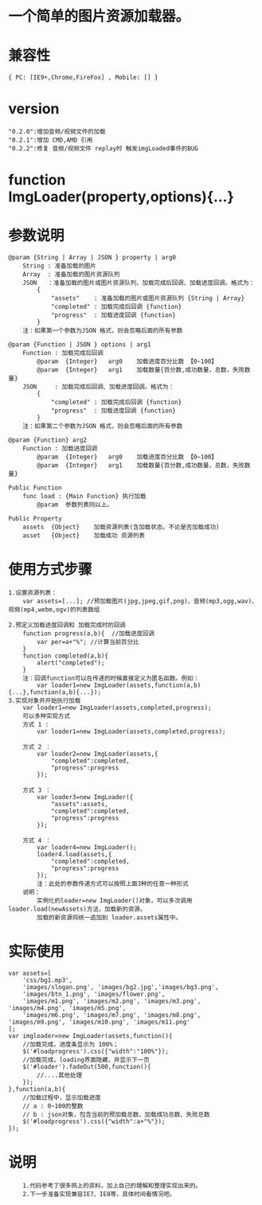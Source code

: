 # 一个简单的图片资源加载器。

# 兼容性
	{ PC: [IE9+,Chrome,FireFox] , Mobile: [] }

# version
	"0.2.0":增加音频/视频文件的加载
	"0.2.1":增加 CMD,AMD 引用
	"0.2.2":修复 音频/视频文件 replay时 触发imgLoaded事件的BUG

# function ImgLoader(property,options){...}

# 参数说明
	@param {String | Array | JSON } property | arg0 
		String : 准备加载的图片
		Array  : 准备加载的图片资源队列
		JSON   ：准备加载的图片或图片资源队列、加载完成后回调、加载进度回调。格式为：
			{
				"assets"	: 准备加载的图片或图片资源队列 {String | Array}
				"completed"	: 加载完成后回调 {function}
				"progress"	: 加载进度回调 {function}
			}
		注：如果第一个参数为JSON 格式，则会忽略后面的所有参数
	
	@param {Function | JSON } options | arg1
		Function : 加载完成后回调
			@param	{Integer}	arg0	加载进度百分比数 【0~100】
			@param	{Integer}	arg1	加载数量{百分数,成功数量，总数，失败数量}
		JSON 	 : 加载完成后回调、加载进度回调。格式为：
			{
				"completed"	: 加载完成后回调 {function}
				"progress"	: 加载进度回调 {function}
			}
		注：如果第二个参数为JSON 格式，则会忽略后面的所有参数
	
	@param {Function} arg2
		Function : 加载进度回调
			@param	{Integer}	arg0	加载进度百分比数 【0~100】
			@param	{Integer}	arg1	加载数量{百分数,成功数量，总数，失败数量}
	
	Public Function
		func load : {Main Function}	执行加载
			@param	参数列表同以上。
	
	Public Property
		assets	{Object}	加载资源列表(含加载状态。不论是否加载成功)
		asset 	{Object}	加载成功 资源列表

# 使用方式步骤
	1.设置资源列表：
		var assets=[...]; //预加载图片(jpg,jpeg,gif,png)、音频(mp3,ogg,wav)、视频(mp4,webm,ogv)的列表数组
	
	2.预定义加载进度回调和 加载完成时的回调
		function progress(a,b){  //加载进度回调
			var per=a+"%"; //计算当前百分比
		}
		function completed(a,b){
			alert("completed");
		}
		注：回调function可以在传递的时候直接定义为匿名函数。例如：
			var loader1=new ImgLoader(assets,function(a,b){...},function(a,b){...});
	3.实现对象并开始执行加载
		var loader1=new ImgLoader(assets,completed,progress);
		可以多种实现方式
		方式 1 :
			var loader1=new ImgLoader(assets,completed,progress);
		
		方式 2 ：
			var loader2=new ImgLoader(assets,{
				"completed":completed,
				"progress":progress
			});
		
		方式 3 ：
			var loader3=new ImgLoader({
				"assets":assets,
				"completed":completed,
				"progress":progress
			});
		
		方式 4 ：
			var loader4=new ImgLoader();
			loader4.load(assets,{
				"completed":completed,
				"progress":progress
			});
			注：此处的参数传递方式可以按照上面3种的任意一种形式
		说明：
			实例化的loader=new ImgLoader()对象，可以多次调用 loader.load(newAssets)方法，加载新的资源。
			加载的新资源将统一追加到 loader.assets属性中。

# 实际使用
	var assets=[
		'css/bg1.mp3',
		'images/slogan.png', 'images/bg2.jpg','images/bg3.png',
		'images/btn_1.png', 'images/flower.png', 
		'images/m1.png', 'images/m2.png', 'images/m3.png', 'images/m4.png', 'images/m5.png', 
		'images/m6.png', 'images/m7.png', 'images/m8.png', 'images/m9.png', 'images/m10.png', 'images/m11.png'
	];
	var imgloader=new ImgLoader(assets,function(){
		//加载完成，进度条显示为 100%；
		$('#loadprogress').css({"width":"100%"});
		//加载完成，loading界面隐藏，并显示下一页
		$('#loader').fadeOut(500,function(){
			//....其他处理
		});
	},function(a,b){
		//加载过程中，显示加载进度
		// a : 0~100的整数
		// b : json对象，包含当前的预加载总数、加载成功总数、失败总数
		$('#loadprogress').css({"width":a+"%"});
	});
# 说明
        1.代码参考了很多网上的资料，加上自己的理解和整理实现出来的。
        2.下一步准备实现兼容IE7、IE8等，具体时间看情况吧。

